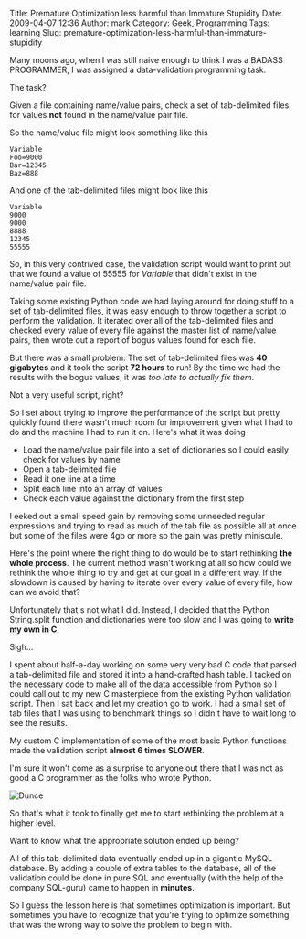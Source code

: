 Title: Premature Optimization less harmful than Immature Stupidity
Date: 2009-04-07 12:36
Author: mark
Category: Geek, Programming
Tags: learning
Slug: premature-optimization-less-harmful-than-immature-stupidity

Many moons ago, when I was still naive enough to think I was a BADASS
PROGRAMMER, I was assigned a data-validation programming task.

The task?

Given a file containing name/value pairs, check a set of tab-delimited
files for values **not** found in the name/value pair file.

So the name/value file might look something like this

```
Variable
Foo=9000
Bar=12345
Baz=888
```

And one of the tab-delimited files might look like this
```
Variable
9000
9000
8888
12345
55555
```

So, in this very contrived case, the validation script would want to
print out that we found a value of 55555 for *Variable* that didn't
exist in the name/value pair file.

Taking some existing Python code we had laying around for doing stuff to
a set of tab-delimited files, it was easy enough to throw together a
script to perform the validation. It iterated over all of the
tab-delimited files and checked every value of every file against the
master list of name/value pairs, then wrote out a report of bogus values
found for each file.

But there was a small problem: The set of tab-delimited files was **40
gigabytes** and it took the script **72 hours** to run! By the time we
had the results with the bogus values, it was *too late to actually fix
them*.

Not a very useful script, right?

So I set about trying to improve the performance of the script but
pretty quickly found there wasn't much room for improvement given what I
had to do and the machine I had to run it on. Here's what it was doing

-   Load the name/value pair file into a set of dictionaries so I could
    easily check for values by name
-   Open a tab-delimited file
-   Read it one line at a time
-   Split each line into an array of values
-   Check each value against the dictionary from the first step



I eeked out a small speed gain by removing some unneeded regular
expressions and trying to read as much of the tab file as possible all
at once but some of the files were 4gb or more so the gain was pretty
miniscule.

Here's the point where the right thing to do would be to start
rethinking **the whole process**. The current method wasn't working at
all so how could we rethink the whole thing to try and get at our goal
in a different way. If the slowdown is caused by having to iterate over
every value of every file, how can we avoid that?

Unfortunately that's not what I did. Instead, I decided that the Python
String.split function and dictionaries were too slow and I was going to
**write my own in C**.

Sigh...

I spent about half-a-day working on some very very bad C code that
parsed a tab-delimited file and stored it into a hand-crafted hash
table. I tacked on the necessary code to make all of the data accessible
from Python so I could call out to my new C masterpiece from the
existing Python validation script. Then I sat back and let my creation
go to work. I had a small set of tab files that I was using to benchmark
things so I didn't have to wait long to see the results.

My custom C implementation of some of the most basic Python functions
made the validation script **almost 6 times SLOWER**.

I'm sure it won't come as a surprise to anyone out there that I was not
as good a C programmer as the folks who wrote Python.

![Dunce][]

So that's what it took to finally get me to start rethinking the problem
at a higher level.

Want to know what the appropriate solution ended up being?

All of this tab-delimited data eventually ended up in a gigantic MySQL
database. By adding a couple of extra tables to the database, all of the
validation could be done in pure SQL and eventually (with the help of
the company SQL-guru) came to happen in **minutes**.

So I guess the lesson here is that sometimes optimization is important.
But sometimes you have to recognize that you're trying to optimize
something that was the wrong way to solve the problem to begin with.

  [Dunce]: https://farm4.static.flickr.com/3382/3419970810_94bd559b3c_o.jpg
